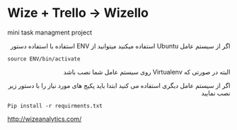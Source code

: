 # Wize + Trello -> Wizello 

mini task managment project

<div dir="rtl">
اگر از سیستم عامل Ubuntu استفاده میکنید میتوانید از ENV استفاده با استفاده دستور 
</div>

```source ENV/bin/activate```

<div dir="rtl">
البته در صورتی که Virtualenv روی سیستم عامل شما نصب باشد

اگر از سیستم عامل دیگری استفاده می کنید ابتدا باید پکیج های مورد نیاز را با دستور زیر نصب نمایید
</div>


```Pip install -r requirments.txt```



http://wizeanalytics.com/
